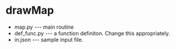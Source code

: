 # drawMap

* map.py --- main routine
* def_func.py --- a function definiton. Change this appropriately.
* in.json --- sample input file.

